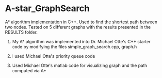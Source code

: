 # A-star_GraphSearch
A* algorithm implementation in C++. Used to find the shortest path between two nodes. Tested on 5 different graphs with the results presented in the RESULTS folder.

1) My A* algorithm was implemented into Dr. Michael Otte's C++ starter code by modifying the files simple_graph_search.cpp, graph.h

2) I used Michael Otte's priority queue code 

3) Used Michael Otte's matlab code for visualizing graph and the path computed via A*
